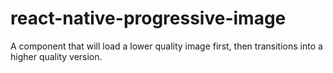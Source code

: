 # react-native-progressive-image
A component that will load a lower quality image first, then transitions into a higher quality version.
